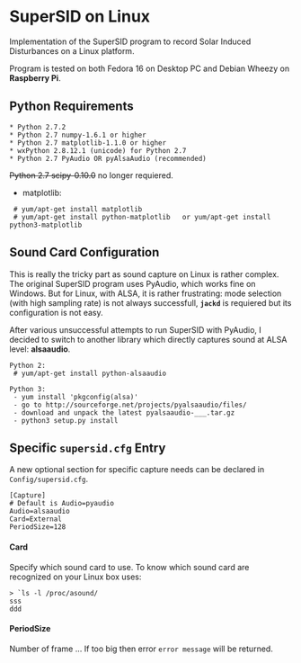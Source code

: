 # SuperSID on Linux #

Implementation of the SuperSID program to record Solar Induced Disturbances on a Linux platform.

Program is tested on both Fedora 16 on Desktop PC and Debian Wheezy on **Raspberry Pi**. 

## Python Requirements ##

	* Python 2.7.2
	* Python 2.7 numpy-1.6.1 or higher
	* Python 2.7 matplotlib-1.1.0 or higher
	* wxPython 2.8.12.1 (unicode) for Python 2.7
	* Python 2.7 PyAudio OR pyAlsaAudio (recommended)

~~Python 2.7 scipy-0.10.0~~ no longer requiered.

+ matplotlib:

````
 # yum/apt-get install matplotlib
 # yum/apt-get install python-matplotlib   or yum/apt-get install python3-matplotlib
````

## Sound Card Configuration ##
This is really the tricky part as sound capture on Linux is rather complex. The original SuperSID program uses PyAudio, which works fine on Windows. But for Linux, with ALSA, it is rather frustrating: mode selection (with high sampling rate) is not always successfull, **`jackd`** is requiered but its configuration is not easy.

After various unsuccessful attempts to run SuperSID with PyAudio, I decided to switch to another library which directly captures sound at ALSA level: **alsaaudio**.  

````
Python 2:
 # yum/apt-get install python-alsaaudio

Python 3:
 - yum install 'pkgconfig(alsa)'
 - go to http://sourceforge.net/projects/pyalsaaudio/files/
 - download and unpack the latest pyalsaaudio-___.tar.gz
 - python3 setup.py install
````

## Specific `supersid.cfg` Entry ##
A new optional section for specific capture needs can be declared in `Config/supersid.cfg`. 

````
[Capture]
# Default is Audio=pyaudio
Audio=alsaaudio
Card=External  
PeriodSize=128
````

#### Card
Specify which sound card to use. To know which sound card are recognized on your Linux box uses:  

````
> `ls -l /proc/asound/  
sss    
ddd

````

#### PeriodSize
Number of frame ... If too big then error `error message` will be returned.


